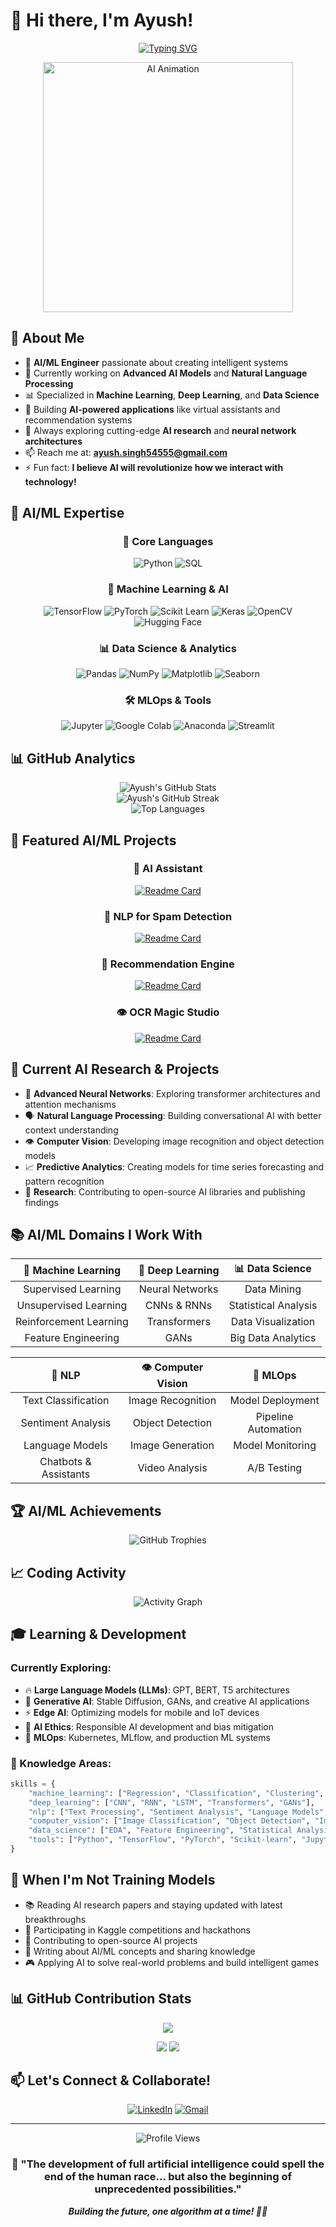 # 🤖 Hi there, I'm Ayush! 

<div align="center">
  
[![Typing SVG](https://readme-typing-svg.herokuapp.com?font=Fira+Code&pause=1000&color=00D9FF&center=true&vCenter=true&width=500&lines=AI+%26+Machine+Learning+Engineer;Data+Science+Enthusiast;Deep+Learning+Researcher;Building+Intelligent+Systems;Python+AI+Developer)](https://git.io/typing-svg)

</div>

<div align="center">
  <img src="https://media.giphy.com/media/qgQUggAC3Pfv687qPC/giphy.gif" width="400" alt="AI Animation"/>
</div>

## 🧠 About Me

- 🔬 **AI/ML Engineer** passionate about creating intelligent systems
- 🤖 Currently working on **Advanced AI Models** and **Natural Language Processing**
- 📊 Specialized in **Machine Learning**, **Deep Learning**, and **Data Science**
- 🎯 Building **AI-powered applications** like virtual assistants and recommendation systems
- 🚀 Always exploring cutting-edge **AI research** and **neural network architectures**
- 📫 Reach me at: **ayush.singh54555@gmail.com**
- ⚡ Fun fact: **I believe AI will revolutionize how we interact with technology!**

## 🔬 AI/ML Expertise

<div align="center">

### 🐍 Core Languages
![Python](https://img.shields.io/badge/Python-FFD43B?style=for-the-badge&logo=python&logoColor=blue)
![SQL](https://img.shields.io/badge/SQL-4479A1?style=for-the-badge&logo=mysql&logoColor=white)

### 🧠 Machine Learning & AI
![TensorFlow](https://img.shields.io/badge/TensorFlow-FF6F00?style=for-the-badge&logo=tensorflow&logoColor=white)
![PyTorch](https://img.shields.io/badge/PyTorch-EE4C2C?style=for-the-badge&logo=pytorch&logoColor=white)
![Scikit Learn](https://img.shields.io/badge/scikit--learn-F7931E?style=for-the-badge&logo=scikit-learn&logoColor=white)
![Keras](https://img.shields.io/badge/Keras-D00000?style=for-the-badge&logo=keras&logoColor=white)
![OpenCV](https://img.shields.io/badge/OpenCV-27338e?style=for-the-badge&logo=OpenCV&logoColor=white)
![Hugging Face](https://img.shields.io/badge/🤗_Hugging_Face-FFD21E?style=for-the-badge)

### 📊 Data Science & Analytics  
![Pandas](https://img.shields.io/badge/pandas-150458?style=for-the-badge&logo=pandas&logoColor=white)
![NumPy](https://img.shields.io/badge/numpy-013243?style=for-the-badge&logo=numpy&logoColor=white)
![Matplotlib](https://img.shields.io/badge/Matplotlib-11557c?style=for-the-badge)
![Seaborn](https://img.shields.io/badge/Seaborn-3776AB?style=for-the-badge)

### 🛠️ MLOps & Tools
![Jupyter](https://img.shields.io/badge/Jupyter-F37626?style=for-the-badge&logo=jupyter&logoColor=white)
![Google Colab](https://img.shields.io/badge/Colab-F9AB00?style=for-the-badge&logo=googlecolab&color=525252)
![Anaconda](https://img.shields.io/badge/Anaconda-44A833?style=for-the-badge&logo=anaconda&logoColor=white)
![Streamlit](https://img.shields.io/badge/Streamlit-FF4B4B?style=for-the-badge&logo=streamlit&logoColor=white)

</div>

## 📊 GitHub Analytics

<div align="center">
  <img src="https://github-readme-stats.vercel.app/api?username=Ayush54555&show_icons=true&theme=dracula&hide_border=true&count_private=true" alt="Ayush's GitHub Stats" />
</div>

<div align="center">
  <img src="https://github-readme-streak-stats.herokuapp.com/?user=Ayush54555&theme=dracula&hide_border=true" alt="Ayush's GitHub Streak" />
</div>

<div align="center">
  <img src="https://github-readme-stats.vercel.app/api/top-langs/?username=Ayush54555&theme=dracula&hide_border=true&layout=compact&langs_count=8" alt="Top Languages" />
</div>

## 🚀 Featured AI/ML Projects

<div align="center">

### 🤖 AI Assistant
[![Readme Card](https://github-readme-stats.vercel.app/api/pin/?username=Ayush54555&repo=Jarvis&theme=dracula&hide_border=true)](https://github.com/Ayush54555/Jarvis)

### 📧 NLP for Spam Detection
[![Readme Card](https://github-readme-stats.vercel.app/api/pin/?username=Ayush54555&repo=SMS-Spam-Detector&theme=dracula&hide_border=true)](https://github.com/Ayush54555/SMS-Spam-Detector)

### 🎵 Recommendation Engine
[![Readme Card](https://github-readme-stats.vercel.app/api/pin/?username=Ayush54555&repo=Song-Recommendation-Model&theme=dracula&hide_border=true)](https://github.com/Ayush54555/Song-Recommendation-Model)

### 👁️ OCR Magic Studio
[![Readme Card](https://github-readme-stats.vercel.app/api/pin/?username=Ayush54555&repo=ocr-magic-studio&theme=dracula&hide_border=true)](https://github.com/Ayush54555/ocr-magic-studio)

</div>

## 🎯 Current AI Research & Projects

- 🧠 **Advanced Neural Networks**: Exploring transformer architectures and attention mechanisms
- 🗣️ **Natural Language Processing**: Building conversational AI with better context understanding
- 👁️ **Computer Vision**: Developing image recognition and object detection models
- 📈 **Predictive Analytics**: Creating models for time series forecasting and pattern recognition
- 🔬 **Research**: Contributing to open-source AI libraries and publishing findings

## 📚 AI/ML Domains I Work With

<div align="center">

| 🤖 **Machine Learning** | 🧠 **Deep Learning** | 📊 **Data Science** |
|:-:|:-:|:-:|
| Supervised Learning | Neural Networks | Data Mining |
| Unsupervised Learning | CNNs & RNNs | Statistical Analysis |
| Reinforcement Learning | Transformers | Data Visualization |
| Feature Engineering | GANs | Big Data Analytics |

| 💬 **NLP** | 👁️ **Computer Vision** | 🎯 **MLOps** |
|:-:|:-:|:-:|
| Text Classification | Image Recognition | Model Deployment |
| Sentiment Analysis | Object Detection | Pipeline Automation |
| Language Models | Image Generation | Model Monitoring |
| Chatbots & Assistants | Video Analysis | A/B Testing |

</div>

## 🏆 AI/ML Achievements

<div align="center">
  <img src="https://github-profile-trophy.vercel.app/?username=Ayush54555&theme=dracula&no-frame=true&no-bg=false&margin-w=4&row=2&column=4" alt="GitHub Trophies" />
</div>

## 📈 Coding Activity

<div align="center">
  <img src="https://github-readme-activity-graph.vercel.app/graph?username=Ayush54555&theme=dracula&hide_border=true" alt="Activity Graph" />
</div>

## 🎓 Learning & Development

### Currently Exploring:
- 🔥 **Large Language Models (LLMs)**: GPT, BERT, T5 architectures
- 🌟 **Generative AI**: Stable Diffusion, GANs, and creative AI applications
- ⚡ **Edge AI**: Optimizing models for mobile and IoT devices  
- 🧬 **AI Ethics**: Responsible AI development and bias mitigation
- 🚀 **MLOps**: Kubernetes, MLflow, and production ML systems

### 📖 Knowledge Areas:
```python
skills = {
    "machine_learning": ["Regression", "Classification", "Clustering", "Ensemble Methods"],
    "deep_learning": ["CNN", "RNN", "LSTM", "Transformers", "GANs"],
    "nlp": ["Text Processing", "Sentiment Analysis", "Language Models", "Chatbots"],
    "computer_vision": ["Image Classification", "Object Detection", "Image Generation"],
    "data_science": ["EDA", "Feature Engineering", "Statistical Analysis", "Visualization"],
    "tools": ["Python", "TensorFlow", "PyTorch", "Scikit-learn", "Jupyter", "Docker"]
}
```

## 🌟 When I'm Not Training Models

- 📚 Reading AI research papers and staying updated with latest breakthroughs
- 🎯 Participating in Kaggle competitions and hackathons  
- 🤝 Contributing to open-source AI projects
- 📝 Writing about AI/ML concepts and sharing knowledge
- 🎮 Applying AI to solve real-world problems and build intelligent games

## 📊 GitHub Contribution Stats

<div align="center">
  
![](http://github-profile-summary-cards.vercel.app/api/cards/profile-details?username=Ayush54555&theme=tokyonight)

![](http://github-profile-summary-cards.vercel.app/api/cards/repos-per-language?username=Ayush54555&theme=dracula) ![](http://github-profile-summary-cards.vercel.app/api/cards/most-commit-language?username=Ayush54555&theme=dracula)

</div>

## 📫 Let's Connect & Collaborate!

<div align="center">

[![LinkedIn](https://img.shields.io/badge/LinkedIn-0077B5?style=for-the-badge&logo=linkedin&logoColor=white)](linkedin.com/in/ayush-singh-7b1661288/)
[![Gmail](https://img.shields.io/badge/Gmail-D14836?style=for-the-badge&logo=gmail&logoColor=white)](mailto:ayush.singh54555@gmail.com)

</div>

---

<div align="center">
  <img src="https://komarev.com/ghpvc/?username=Ayush54555&color=brightgreen&style=flat-square&label=AI+Enthusiasts+Visited" alt="Profile Views" />
</div>

<div align="center">
  
### 🚀 "The development of full artificial intelligence could spell the end of the human race... but also the beginning of unprecedented possibilities." 

***Building the future, one algorithm at a time! 🤖✨***

</div>

<!--
**Ayush54555/Ayush54555** is a ✨ _special_ ✨ repository because its `README.md` (this file) appears on your GitHub profile.
-->
